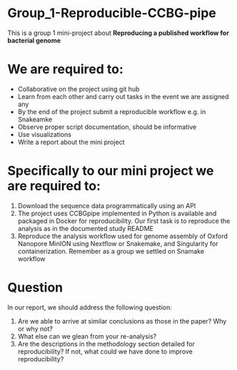 # Group_1-Reproducible-CCBG-pipe

This is a group 1 mini-project about **Reproducing a published workflow for bacterial genome**

# We are required to:
- Collaborative on the project using git hub 
- Learn from each other and carry out tasks in the event we are assigned any
- By the end of the project submit a reproducible workflow e.g. in Snakeamke
- Observe proper script documentation, should be informative
- Use visualizations
- Write a report about the mini project

# Specifically to our mini project we are required to:
1. Download the sequence data programmatically using an API
2. The project uses CCBGpipe implemented in Python is available and packaged in Docker for reproducibility. 
   Our first task is to reproduce the analysis as in  the documented study README
3. Reproduce the analysis workflow used for genome assembly of Oxford Nanopore MinION using Nextflow or Snakemake, and Singularity for containerization.
   Remember as a group we settled on Snamake workflow

# Question
In our report, we should address the following question:

1. Are we able to arrive at similar conclusions as those in the paper? Why or why not?
2. What else can we glean from your re-analysis?
3. Are the descriptions in the methodology section detailed for reproducibility? If not, what could we have done to improve reproducibility?
